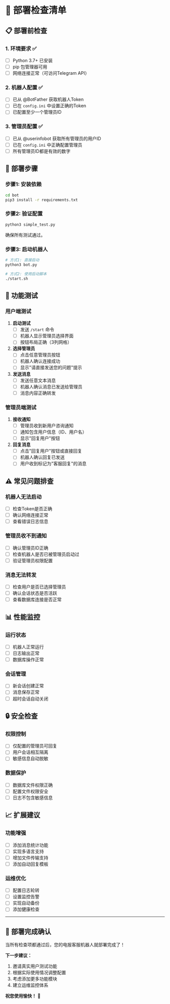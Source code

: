 # 🚀 部署检查清单

## 📋 部署前检查

### 1. 环境要求 ✅
- [ ] Python 3.7+ 已安装
- [ ] pip 包管理器可用
- [ ] 网络连接正常（可访问Telegram API）

### 2. 机器人配置 ✅
- [ ] 已从 @BotFather 获取机器人Token
- [ ] 已在 `config.ini` 中设置正确的Token
- [ ] 已配置至少一个管理员ID

### 3. 管理员配置 ✅
- [ ] 已从 @userinfobot 获取所有管理员的用户ID
- [ ] 已在 `config.ini` 中正确配置管理员
- [ ] 所有管理员ID都是有效的数字

## 🔧 部署步骤

### 步骤1: 安装依赖
```bash
cd bot
pip3 install -r requirements.txt
```

### 步骤2: 验证配置
```bash
python3 simple_test.py
```
确保所有测试通过。

### 步骤3: 启动机器人
```bash
# 方式1: 直接启动
python3 bot.py

# 方式2: 使用启动脚本
./start.sh
```

## 🧪 功能测试

### 用户端测试
1. **启动测试**
   - [ ] 发送 `/start` 命令
   - [ ] 机器人显示管理员选择界面
   - [ ] 按钮布局正确（3列网格）

2. **选择管理员**
   - [ ] 点击任意管理员按钮
   - [ ] 机器人确认连接成功
   - [ ] 显示"请直接发送您的问题"提示

3. **发送消息**
   - [ ] 发送任意文本消息
   - [ ] 机器人确认消息已发送给管理员
   - [ ] 消息内容正确转发

### 管理员端测试
1. **接收通知**
   - [ ] 管理员收到新用户咨询通知
   - [ ] 通知包含用户信息（ID、用户名）
   - [ ] 显示"回复用户"按钮

2. **回复消息**
   - [ ] 点击"回复用户"按钮或直接回复
   - [ ] 机器人确认回复已发送
   - [ ] 用户收到标记为"客服回复"的消息

## ⚠️ 常见问题排查

### 机器人无法启动
- [ ] 检查Token是否正确
- [ ] 确认网络连接正常
- [ ] 查看错误日志信息

### 管理员收不到通知
- [ ] 确认管理员ID正确
- [ ] 检查机器人是否已被管理员启动过
- [ ] 验证管理员权限配置

### 消息无法转发
- [ ] 检查用户是否已选择管理员
- [ ] 确认会话状态是否活跃
- [ ] 查看数据库连接是否正常

## 📊 性能监控

### 运行状态
- [ ] 机器人正常运行
- [ ] 日志输出正常
- [ ] 数据库操作正常

### 会话管理
- [ ] 新会话创建正常
- [ ] 消息保存正常
- [ ] 超时会话自动关闭

## 🔒 安全检查

### 权限控制
- [ ] 仅配置的管理员可回复
- [ ] 用户会话相互隔离
- [ ] 敏感信息自动脱敏

### 数据保护
- [ ] 数据库文件权限正确
- [ ] 配置文件权限安全
- [ ] 日志不包含敏感信息

## 📈 扩展建议

### 功能增强
- [ ] 添加消息统计功能
- [ ] 实现多语言支持
- [ ] 增加文件传输支持
- [ ] 添加自动回复模板

### 运维优化
- [ ] 配置日志轮转
- [ ] 设置监控告警
- [ ] 实现自动备份
- [ ] 添加健康检查

---

## 🎯 部署完成确认

当所有检查项都通过后，您的电报客服机器人就部署完成了！

**下一步建议：**
1. 邀请真实用户测试功能
2. 根据实际使用情况调整配置
3. 考虑添加更多功能模块
4. 建立运维监控体系

**祝您使用愉快！** 🎉